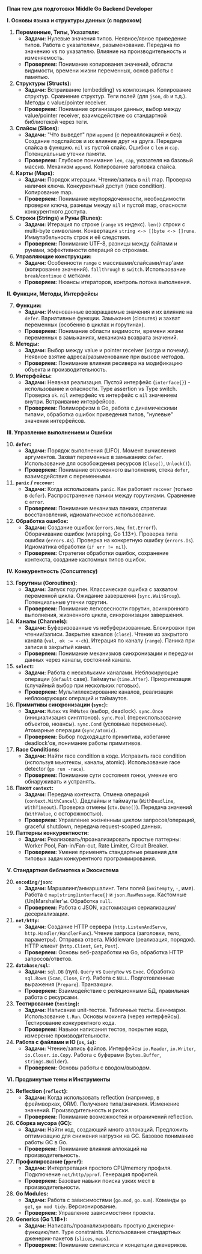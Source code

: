 **План тем для подготовки Middle Go Backend Developer**

**I. Основы языка и структуры данных (с подвохом)**

1.  **Переменные, Типы, Указатели:**
    *   **Задачи:** Нулевые значения типов. Неявное/явное приведение типов. Работа с указателями, разыменование. Передача по значению vs по указателю. Влияние на производительность и изменяемость.
    *   **Проверяем:** Понимание копирования значений, области видимости, времени жизни переменных, основ работы с памятью.
2.  **Структуры (Structs):**
    *   **Задачи:** Встраивание (embedding) vs композиция. Копирование структур. Сравнение структур. Теги полей (для `json`, `db` и т.д.). Методы с value/pointer receiver.
    *   **Проверяем:** Понимание организации данных, выбор между value/pointer receiver, взаимодействие со стандартной библиотекой через теги.
3.  **Слайсы (Slices):**
    *   **Задачи:** "Что выведет" при `append` (с переаллокацией и без). Создание подслайсов и их влияние друг на друга. Передача слайса в функцию. `nil` vs пустой слайс. Ошибки с `len` и `cap`. Потенциальные утечки памяти.
    *   **Проверяем:** Глубокое понимание `len`, `cap`, указателя на базовый массив. Механизм `append`. Копирование заголовка слайса.
4.  **Карты (Maps):**
    *   **Задачи:** Порядок итерации. Чтение/запись в `nil` map. Проверка наличия ключа. Конкурентный доступ (race condition). Копирование map.
    *   **Проверяем:** Понимание неупорядоченности, необходимости проверки ключа, разницы между `nil` и пустой map, опасности конкурентного доступа.
5.  **Строки (Strings) и Руны (Runes):**
    *   **Задачи:** Итерация по строке (`range` vs индекс). `len()` строки с multi-byte символами. Конвертация `string <-> []byte <-> []rune`. Иммутабельность строк и её следствия.
    *   **Проверяем:** Понимание UTF-8, разницы между байтами и рунами, эффективности операций со строками.
6.  **Управляющие конструкции:**
    *   **Задачи:** Особенности `range` с массивами/слайсами/map'ами (копирование значений). `fallthrough` в `switch`. Использование `break`/`continue` с метками.
    *   **Проверяем:** Нюансы итераторов, контроль потока выполнения.

**II. Функции, Методы, Интерфейсы**

7.  **Функции:**
    *   **Задачи:** Именованные возвращаемые значения и их влияние на `defer`. Вариативные функции. Замыкания (closures) и захват переменных (особенно в циклах и горутинах).
    *   **Проверяем:** Понимание области видимости, времени жизни переменных в замыканиях, механизма возврата значений.
8.  **Методы:**
    *   **Задачи:** Выбор между value и pointer receiver (когда и почему). Неявное взятие адреса/разыменование при вызове методов.
    *   **Проверяем:** Понимание влияния ресивера на модификацию объекта и производительность.
9.  **Интерфейсы:**
    *   **Задачи:** Неявная реализация. Пустой интерфейс (`interface{}`) - использование и опасности. Type assertion vs Type switch. Проверка `ok`. `nil` интерфейс vs интерфейс с `nil` значением внутри. Встраивание интерфейсов.
    *   **Проверяем:** Полиморфизм в Go, работа с динамическими типами, обработка ошибок приведения типов, "нулевые" значения интерфейсов.

**III. Управление выполнением и Ошибки**

10. **`defer`:**
    *   **Задачи:** Порядок выполнения (LIFO). Момент вычисления аргументов. Захват переменных в замыканиях `defer`. Использование для освобождения ресурсов (`Close()`, `Unlock()`).
    *   **Проверяем:** Понимание отложенного выполнения, стека `defer`, взаимодействия с переменными.
11. **`panic` / `recover`:**
    *   **Задачи:** Когда использовать `panic`. Как работает `recover` (только в `defer`). Распространение паники между горутинами. Сравнение с `error`.
    *   **Проверяем:** Понимание механизма паники, стратегии восстановления, идиоматическое использование.
12. **Обработка ошибок:**
    *   **Задачи:** Создание ошибок (`errors.New`, `fmt.Errorf`). Оборачивание ошибок (wrapping, Go 1.13+). Проверка типа ошибки (`errors.As`). Проверка на конкретную ошибку (`errors.Is`). Идиоматика обработки (`if err != nil`).
    *   **Проверяем:** Стратегии обработки ошибок, сохранение контекста, создание кастомных типов ошибок.

**IV. Конкурентность (Concurrency)**

13. **Горутины (Goroutines):**
    *   **Задачи:** Запуск горутин. Классическая ошибка с захватом переменной цикла. Ожидание завершения (`sync.WaitGroup`). Потенциальные утечки горутин.
    *   **Проверяем:** Понимание легковесности горутин, асинхронного выполнения, жизненного цикла, синхронизации завершения.
14. **Каналы (Channels):**
    *   **Задачи:** Буферизованные vs небуферизованные. Блокировки при чтении/записи. Закрытие каналов (`close`). Чтение из закрытого канала (`val, ok := <-ch`). Итерация по каналу (`range`). Паника при записи в закрытый канал.
    *   **Проверяем:** Понимание механизмов синхронизации и передачи данных через каналы, состояний канала.
15. **`select`:**
    *   **Задачи:** Работа с несколькими каналами. Неблокирующие операции (`default` case). Таймауты (`time.After`). Приоритезация (случайный выбор при нескольких готовых).
    *   **Проверяем:** Мультиплексирование каналов, реализация неблокирующих операций и таймаутов.
16. **Примитивы синхронизации (`sync`):**
    *   **Задачи:** `Mutex` vs `RWMutex` (выбор, deadlock). `sync.Once` (инициализация синглтонов). `sync.Pool` (переиспользование объектов, нюансы). `sync.Cond` (условные переменные). Атомарные операции (`sync/atomic`).
    *   **Проверяем:** Выбор подходящего примитива, избегание deadlock'ов, понимание работы примитивов.
17. **Race Conditions:**
    *   **Задачи:** Найти race condition в коде. Исправить race condition (используя мьютексы, каналы, atomic). Использование race detector (`go run -race`).
    *   **Проверяем:** Понимание сути состояния гонки, умение его обнаруживать и устранять.
18. **Пакет `context`:**
    *   **Задачи:** Передача контекста. Отмена операций (`context.WithCancel`). Дедлайны и таймауты (`WithDeadline`, `WithTimeout`). Проверка отмены (`ctx.Done()`). Передача значений (`WithValue`, с осторожностью).
    *   **Проверяем:** Управление жизненным циклом запросов/операций, graceful shutdown, передача request-scoped данных.
19. **Паттерны конкурентности:**
    *   **Задачи:** Реализовать/проанализировать простые паттерны: Worker Pool, Fan-in/Fan-out, Rate Limiter, Circuit Breaker.
    *   **Проверяем:** Умение применять стандартные решения для типовых задач конкурентного программирования.

**V. Стандартная библиотека и Экосистема**

20. **`encoding/json`:**
    *   **Задачи:** Маршалинг/анмаршалинг. Теги полей (`omitempty`, `-`, имя). Работа с `map[string]interface{}` и `json.RawMessage`. Кастомные (Un)Marshaller'ы. Обработка `null`.
    *   **Проверяем:** Работа с JSON, кастомизация сериализации/десериализации.
21. **`net/http`:**
    *   **Задачи:** Создание HTTP сервера (`http.ListenAndServe`, `http.Handler/HandlerFunc`). Чтение запроса (заголовки, тело, параметры). Отправка ответа. Middleware (реализация, порядок). HTTP клиент (`http.Client`, `Get`, `Post`).
    *   **Проверяем:** Основы веб-разработки на Go, обработка HTTP запросов/ответов.
22. **`database/sql`:**
    *   **Задачи:** `sql.DB` (пул). `Query` vs `QueryRow` vs `Exec`. Обработка `sql.Rows` (`Scan`, `Close`, `Err`). Работа с `NULL`. Подготовленные выражения (`Prepare`). Транзакции.
    *   **Проверяем:** Взаимодействие с реляционными БД, правильная работа с ресурсами.
23. **Тестирование (`testing`):**
    *   **Задачи:** Написание unit-тестов. Табличные тесты. Бенчмарки. Использование `t.Run`. Основы мокинга (через интерфейсы). Тестирование конкурентного кода.
    *   **Проверяем:** Навыки написания тестов, покрытие кода, измерение производительности.
24. **Работа с файлами и IO (`os`, `io`):**
    *   **Задачи:** Чтение/запись файлов. Интерфейсы `io.Reader`, `io.Writer`, `io.Closer`. `io.Copy`. Работа с буферами (`bytes.Buffer`, `strings.Builder`).
    *   **Проверяем:** Основы работы с вводом/выводом.

**VI. Продвинутые темы и Инструменты**

25. **Reflection (`reflect`):**
    *   **Задачи:** Когда использовать reflection (например, в фреймворках, ORM). Получение типа/значения. Изменение значений. Производительность и риски.
    *   **Проверяем:** Понимание возможностей и ограничений reflection.
26. **Сборка мусора (GC):**
    *   **Задачи:** Найти код, создающий много аллокаций. Предложить оптимизацию для снижения нагрузки на GC. Базовое понимание работы GC в Go.
    *   **Проверяем:** Понимание влияния аллокаций на производительность.
27. **Профилирование (`pprof`):**
    *   **Задачи:** Интерпретация простого CPU/memory профиля. Подключение `net/http/pprof`. Генерация профилей.
    *   **Проверяем:** Базовые навыки поиска узких мест в производительности.
28. **Go Modules:**
    *   **Задачи:** Работа с зависимостями (`go.mod`, `go.sum`). Команды `go get`, `go mod tidy`. Версионирование.
    *   **Проверяем:** Управление зависимостями проекта.
29. **Generics (Go 1.18+):**
    *   **Задачи:** Написать/проанализировать простую дженерик-функцию/тип. Type constraints. Использование стандартных дженерик-пакетов (`slices`, `maps`).
    *   **Проверяем:** Понимание синтаксиса и концепции дженериков.
